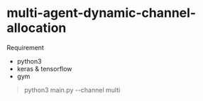 # multi-agent-dynamic-channel-allocation

Requirement

- python3
- keras & tensorflow
- gym

> python3 main.py --channel multi
